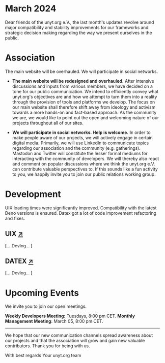 # March 2024

Dear friends of the unyt.org e.V.,
the last month's updates revolve around major compatibility and stability improvements for our frameworks and strategic decision making regarding the way we present ourselves in the public.

# Association
The main website will be overhauled. We will participate in social networks. 

- **The main website will be redesigned and overhauled.**
  After intensive discussions and inputs from various members, we have decided on a tone for our public communication. We intend to efficiently convey what unyt.org's objectives are and how we attempt to turn them into a reality through the provision of tools and platforms we develop. The focus on our main website shall therefore shift away from ideology and activism towards a more hands-on and fact-based approach. As the community we are, we would like to point out the open and welcoming nature of our projects throughout all of our sites.

- **We will participate in social networks. Help is welcome.**
  In order to make people aware of our projects, we will actively engage in certain digital media. Primarily, we will use LinkedIn to communicate topics regarding our association and the community (e.g. gatherings). Mastodon and Twitter will constitute the lesser formal mediums for interacting with the community of developers. We will thereby also react and comment on popular discussions where we think the unyt.org e.V. can contribute valuable perspectives to. If this sounds like a fun activity to you, we happily invite you to join our public relations working group.

# Development
UIX loading times were significantly improved. Compatibility with the latest Deno versions is ensured. Datex got a lot of code improvement refactoring and fixes.

## UIX [↗](https://github.com/unyt-org/uix/pulls?q=is:closed%20created:%3E=2024-02-01)
[... Devlog... ]

## DATEX [↗](https://github.com/unyt-org/datex-core-js-legacy/pulls?q=is:closed%20created:%3E=2024-02-01)
[... Devlog... ]


# Upcoming Events 

We invite you to join our open meetings.

**Weekly Developers Meeting:** Tuesdays, 8:00 pm CET.
**Monthly Management Meeting:** March 05, 8:00 pm CET.

----------------

We hope that our new communication channels spread awareness about our projects and that the association will grow and gain new valuable contributors. Thank you for being with us.

With best regards
Your unyt.org team
